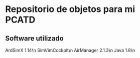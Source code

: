 # Repositorio de objetos para mi PCATD

## Software utilizado
ArdSimX 1.14\n
SimVimCockpit\n
AirManager 2.1.3\n
Java 1.8\n

